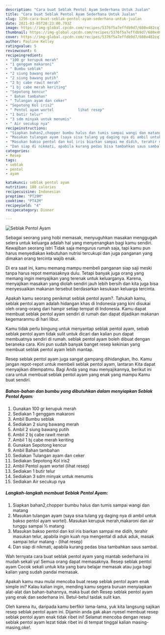 ```yaml
---
description: "Cara buat Seblak Pentol Ayam Sederhana Untuk Jualan"
title: "Cara buat Seblak Pentol Ayam Sederhana Untuk Jualan"
slug: 1256-cara-buat-seblak-pentol-ayam-sederhana-untuk-jualan
date: 2021-03-05T20:23:00.793Z
image: https://img-global.cpcdn.com/recipes/5376f5a7effdb9d7/680x482cq70/seblak-pentol-ayam-foto-resep-utama.jpg
thumbnail: https://img-global.cpcdn.com/recipes/5376f5a7effdb9d7/680x482cq70/seblak-pentol-ayam-foto-resep-utama.jpg
cover: https://img-global.cpcdn.com/recipes/5376f5a7effdb9d7/680x482cq70/seblak-pentol-ayam-foto-resep-utama.jpg
author: Pauline Kelley
ratingvalue: 5
reviewcount: 6
recipeingredient:
- "100 gr kerupuk merah"
- "1 genggam makaroni"
- " Bumbu seblak"
- "2 siung bawang merah"
- "2 siung bawang putih"
- "2 bj cabe rawit merah"
- "1 bj cabe merah keriting"
- "Sepotong kencur"
- " Bahan tambahan"
- " Tulangan ayam dan ceker"
- "Sepotong Kol iris2"
- " Pentol ayam wortel           lihat resep"
- "1 butir telur"
- "3 sdm minyak untuk menumis"
- " Air secukup nya"
recipeinstructions:
- "Siapkan bahan2,chopper bumbu halus dan tumis sampai wangi dan matang"
- "Masukan tulangan ayam (saya sisa tulang yg daging nya di ambil untuk bakso pentol ayam wortel). Masukan kerupuk merah,makaroni dan air tunggu sampai ½ matang"
- "Masukan bakso pentol dan kol iris biarkan sampai me didih, terahir masukan telur, apabila ingin kuah nya mengental di aduk aduk, masak sampai telur matang           (lihat resep)"
- "Dan siap di nikmati, apabila kurang pedas bisa tambahkan saus sambal."
categories:
- Resep
tags:
- seblak
- pentol
- ayam

katakunci: seblak pentol ayam 
nutrition: 180 calories
recipecuisine: Indonesian
preptime: "PT29M"
cooktime: "PT42M"
recipeyield: "4"
recipecategory: Dinner

---
```



![Seblak Pentol Ayam](https://img-global.cpcdn.com/recipes/5376f5a7effdb9d7/680x482cq70/seblak-pentol-ayam-foto-resep-utama.jpg)

Sebagai seorang yang hobi memasak, menyuguhkan masakan menggugah selera untuk keluarga adalah hal yang menyenangkan bagi kamu sendiri. Kewajiban seorang istri Tidak saja mengurus rumah saja, tapi kamu pun harus menyediakan kebutuhan nutrisi tercukupi dan juga panganan yang dimakan orang tercinta wajib enak.

Di era  saat ini, kamu memang mampu membeli panganan siap saji meski tanpa harus repot memasaknya dulu. Tetapi banyak juga orang yang memang ingin menyajikan yang terenak untuk keluarganya. Karena, menyajikan masakan yang diolah sendiri jauh lebih bersih dan kita juga bisa menyesuaikan makanan tersebut berdasarkan kesukaan keluarga tercinta. 



Apakah kamu seorang penikmat seblak pentol ayam?. Tahukah kamu, seblak pentol ayam adalah hidangan khas di Indonesia yang kini disukai oleh orang-orang dari hampir setiap tempat di Indonesia. Kamu dapat membuat seblak pentol ayam sendiri di rumah dan dapat dijadikan makanan kegemaranmu di hari libur.

Kamu tidak perlu bingung untuk menyantap seblak pentol ayam, sebab seblak pentol ayam tidak sulit untuk dicari dan kalian pun dapat membuatnya sendiri di rumah. seblak pentol ayam boleh dibuat dengan beraneka cara. Kini pun sudah banyak banget resep kekinian yang membuat seblak pentol ayam lebih mantap.

Resep seblak pentol ayam juga sangat gampang dihidangkan, lho. Kamu jangan repot-repot untuk membeli seblak pentol ayam, lantaran Kita dapat menyajikan ditempatmu. Bagi Anda yang mau menyajikannya, berikut ini cara untuk membuat seblak pentol ayam yang enak yang mampu Kamu buat sendiri.

<!--inarticleads1-->

##### Bahan-bahan dan bumbu yang dibutuhkan dalam menyiapkan Seblak Pentol Ayam:

1. Gunakan 100 gr kerupuk merah
1. Sediakan 1 genggam makaroni
1. Ambil  Bumbu seblak
1. Sediakan 2 siung bawang merah
1. Ambil 2 siung bawang putih
1. Ambil 2 bj cabe rawit merah
1. Ambil 1 bj cabe merah keriting
1. Gunakan Sepotong kencur
1. Ambil  Bahan tambahan
1. Sediakan  Tulangan ayam dan ceker
1. Sediakan Sepotong Kol iris2
1. Ambil  Pentol ayam wortel           (lihat resep)
1. Sediakan 1 butir telur
1. Sediakan 3 sdm minyak untuk menumis
1. Sediakan  Air secukup nya




<!--inarticleads2-->

##### Langkah-langkah membuat Seblak Pentol Ayam:

1. Siapkan bahan2,chopper bumbu halus dan tumis sampai wangi dan matang
1. Masukan tulangan ayam (saya sisa tulang yg daging nya di ambil untuk bakso pentol ayam wortel). Masukan kerupuk merah,makaroni dan air tunggu sampai ½ matang
1. Masukan bakso pentol dan kol iris biarkan sampai me didih, terahir masukan telur, apabila ingin kuah nya mengental di aduk aduk, masak sampai telur matang -           (lihat resep)
1. Dan siap di nikmati, apabila kurang pedas bisa tambahkan saus sambal.




Wah ternyata cara buat seblak pentol ayam yang mantab sederhana ini mudah sekali ya! Semua orang dapat memasaknya. Resep seblak pentol ayam Cocok sekali untuk kita yang baru belajar memasak atau juga bagi kalian yang sudah pandai memasak.

Apakah kamu mau mulai mencoba buat resep seblak pentol ayam enak simple ini? Kalau kalian ingin, mending kamu segera buruan menyiapkan alat-alat dan bahan-bahannya, maka buat deh Resep seblak pentol ayam yang enak dan sederhana ini. Betul-betul taidak sulit kan. 

Oleh karena itu, daripada kamu berfikir lama-lama, yuk kita langsung sajikan resep seblak pentol ayam ini. Dijamin anda gak akan nyesel membuat resep seblak pentol ayam enak tidak ribet ini! Selamat mencoba dengan resep seblak pentol ayam lezat tidak ribet ini di tempat tinggal kalian masing-masing,oke!.

